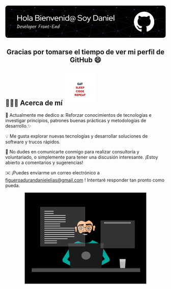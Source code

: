 
<div align="center">

![Header](github-header1.png)

</div>
    <h2 align="center">Gracias por tomarse el tiempo de ver mi perfil de GitHub  😄</h2>
    <div display="flex" flex-direction="column" >
        <h2>👨🏻‍💻  Acerca de mí <img src="./img/icon.webp" width = 100px></h2>
    </div>

🌱 Actualmente me dedico a: Reforzar conocimientos de     tecnologías e investigar principios, patrones buenas prácticas y metodologías de desarrollo.✨     

 💡 Me gusta explorar nuevas tecnologías y desarrollar soluciones de software y trucos rápidos. 

 💬 No dudes en comunicarte conmigo para realizar consultoría y voluntariado, o simplemente para tener una discusión interesante. ¡Estoy abierto a comentarios y sugerencias!
 
 ✉️ ¡Puedes enviarme un correo electrónico a figueroadurandanielelias@gmail.com ! Intentaré responder tan pronto como pueda.
 
 <figure align="center">
  <img alt="Night Coding" src="./img/escritorio.gif" align="center" style= "width:90%" />
 </figure>

</div>
<!-- width="55%" align="right"💻 -->






<!-- <div align="center">
<img src="" align="center" style="width: 100%" />
</div>  
  
  -------

  

### <div align="center">¡Tengo pasión por la programación y la tecnología!  en **búsqueda activa** de empleo♨️
</div>  
  

- 🔭  

  
<br/>  

## My Skill Set  
<table><tr><td valign="top" width="33%">
 
<div align="center"> 
<a href="https://en.wikipedia.org/wiki/HTML5" target="_blank"><img style="margin: 10px" src="./img/html5.svg" alt="HTML5" height="50" /></a>
<a href="https://www.w3schools.com/css/" target="_blank"><img style="margin: 10px" src="./img/css3.svg" alt="CSS3" height="50" /></a> 
<a href="https://www.javascript.com/" target="_blank"><img style="margin: 10px" src="./img/javascript.svg" alt="JavaScript" height="50" /></a> 
<a href="https://reactjs.org/" target="_blank"><img style="margin: 10px" src="./img/react.svg" alt="React" height="50" /></a> 
<a href="https://getbootstrap.com/docs/3.4/javascript/" target="_blank"><img style="margin: 10px" src="./img/bootstrap.svg" alt="Bootstrap" height="50" /></a>
<a href="https://www.typescriptlang.org/" target="_blank"><img style="margin: 10px" src="./img/typescript.svg" alt="TypeScript" height="50" /></a>
<a href="https://github.com/" target="_blank"><img style="margin: 10px" src="./img/git.svg" alt="Git" height="50" /></a>
<a href="https://firebase.google.com/" target="_blank"><img style="margin: 10px" src="./img/firebase.png" alt="Firebase" height="50" /></a>
<a href="https://www.tailwindcss.com/" target="_blank"><img style="margin: 10px" src="./img/tailwindcss.svg" alt="Tailwind CSS" height="50" /></a>
</div>

</td><td valign="top" width="33%">



</td><td valign="top" width="33%">



</td></tr></table>  

<br/>  


## Connect with me  
<div align="center">
    <a href="https://github.com/DanielFigueroaDuran"    target="_blank">
    <img src="./img/github.svg" alt=github style="margin-bottom:    5px;" />
    </a>
    <a href="https://linkedin.com/in/   daniel-elias-figueroa-duran-b6520a273" target="_blank">
    <img src="./img/linkedin.svg" alt=linkedin    style="margin-bottom: 5px;" />
    </a>  
</div>  

<br/>  


## Github Stats  
<div align="center"><img src="https://github-readme-stats.vercel.app/api?username=DanielFigueroaDuran&show_icons=true&count_private=true&hide_border=true" align="center" /></div>  




## Recent Blog Posts  
  



  

 

  






----
<div align="center">Generated using <a href="https://profilinator.rishav.dev/" target="_blank">Github Profilinator</a></div>












</div> -->

 <!-- <h1 align="center">
  Hi, i'm Daniel it's nice to meet you
  <img src="https://media.giphy.com/media/hvRJCLFzcasrR4ia7z/giphy.gif" width="28">
  
</h1> -->

<!-- <h3>¡Tengo pasión por la programación y la tecnología! 🚀</h3>
<h2>Me gusta experimentar con nuevas tecnologías, crear pequeños proyectos. ✨</h2>	

 
--------------------------------------------

Desarrollador web junior full-stack 💻♨️
Actualmente me dedico a: Reforzar conocimientos de tecnologías e investigar principios, patrones buenas prácticas y metodologías de desarrollo.

----------------------------------------------------




#### Tengo conocimientos sobre:


##### Programming languages



<p align="center">
  <a href="https://www.linkedin.com/in/daniel-elias-figueroa-duran-b6520a273/">
    <img src="./img/LinkedIn.jpg" alt="LinkedIn" width="150" height="70" border="2px " object-fit="cover" border-radius="6px">
  </a>
  <a href="https://twitter.com/aicoding_"><img src="./img/Instagram.svg" alt="instagram" width="150" ></a>

  <a href="https://www.youtube.com/channel/UC8FB3UGeHITLOoxb_1F085Q?view_as=subscriber"><img src="https://img.shields.io/badge/YouTube--_.svg?style=social&logo=youtube" alt="YouTube"></a>
</p>

<p align="left"> <a href="https://developer.mozilla.org/en-US/docs/Web/JavaScript" target="_blank"> <img src="https://devicons.github.io/devicon/devicon.git/icons/javascript/javascript-original.svg" alt="javascript" width="65" height="65"/> <a href="https://www.typescriptlang.org/" target="_blank"> <img src="https://devicons.github.io/devicon/devicon.git/icons/typescript/typescript-original.svg" alt="typescript" width="65" height="65"/> </a>
</p> -->

<!-- 
![Firebase](https://img.shields.io/badge/firebase-a08021?style=for-the-badge&logo=firebase&logoColor=ffcd34)

[![LinkedIn](https://img.shields.io/badge/linkedin-%230077B5.svg?style=for-the-badge&logo=linkedin&logoColor=white)](https://www.linkedin.com/in/daniel-elias-figueroa-duran-b6520a273/)

![Gmail](https://img.shields.io/badge/Gmail-D14836?style=for-the-badge&logo=gmail&logoColor=white)

![Telegram](https://img.shields.io/badge/Telegram-2CA5E0?style=for-the-badge&logo=telegram&logoColor=white) -->

<!-- ![linkedin](./img/techstack.gif) -->

<!-- I am a versatilist and easily adapt to different hats (Full Stack Web Developer 🌐, App Developer 📱, ML Engineer 🤖 or beginner level Designer 🎨) depending on what the project requires. I love exploring new tech stack 💻 and leveraging them to build cool stuffs 🛠️. -->

<!--
**DanielFigueroaDuran/DanielFigueroaDuran** is a ✨ _special_ ✨ repository because its `README.md` (this file) appears on your GitHub profile.

Here are some ideas to get you started:

- 🔭 I’m currently working on ...
- 🌱 I’m currently learning ...
- 👯 I’m looking to collaborate on ...
- 🤔 I’m looking for help with ...
- 💬 Ask me about ...
- 📫 How to reach me: ...
- 😄 Pronouns: ...
- ⚡ Fun fact: ...
-->
